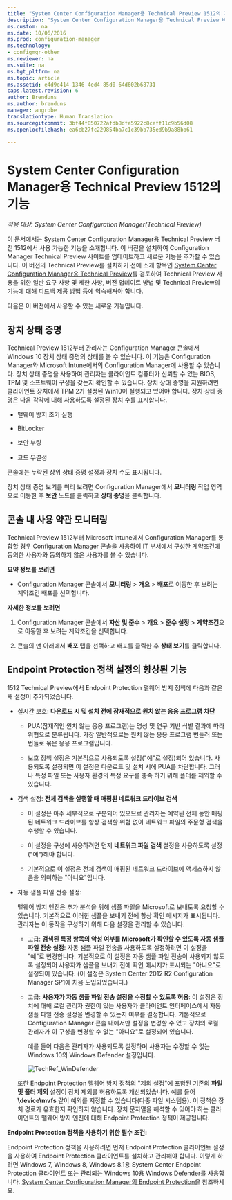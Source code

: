 ```yaml
---
title: "System Center Configuration Manager용 Technical Preview 1512의 기능 | Microsoft 문서"
description: "System Center Configuration Manager용 Technical Preview 버전 1512에서 사용 가능한 기능에 대해 알아봅니다."
ms.custom: na
ms.date: 10/06/2016
ms.prod: configuration-manager
ms.technology:
- configmgr-other
ms.reviewer: na
ms.suite: na
ms.tgt_pltfrm: na
ms.topic: article
ms.assetid: e4d9e414-1346-4ed4-85d0-64d602b68731
caps.latest.revision: 6
author: Brenduns
ms.author: brenduns
manager: angrobe
translationtype: Human Translation
ms.sourcegitcommit: 3bf44f850722afdb8dfe5922c8ceff11c9b56d08
ms.openlocfilehash: ea6cb27fc229854ba7c1c39bb735ed9b9a88bb61

---
```

# <a name="capabilities-in-technical-preview-1512-for-system-center-configuration-manager"></a>System Center Configuration Manager용 Technical Preview 1512의 기능

*적용 대상: System Center Configuration Manager(Technical Preview)*

이 문서에서는 System Center Configuration Manager용 Technical Preview 버전 1512에서 사용 가능한 기능을 소개합니다. 이 버전을 설치하여 Configuration Manager Technical Preview 사이트를 업데이트하고 새로운 기능을 추가할 수 있습니다. 이 버전의 Technical Preview를 설치하기 전에 소개 항목인 [System Center Configuration Manager용 Technical Preview](technical-preview.md)를 검토하여 Technical Preview 사용을 위한 일반 요구 사항 및 제한 사항, 버전 업데이트 방법 및 Technical Preview의 기능에 대해 피드백 제공 방법 등에 익숙해져야 합니다.  

 다음은 이 버전에서 사용할 수 있는 새로운 기능입니다.  

##  <a name="a-namebkmkdevicehealtha-device-health-attestation"></a><a name="bkmk_devicehealth"></a> 장치 상태 증명  
 Technical  Preview 1512부터 관리자는 Configuration Manager 콘솔에서 Windows 10 장치 상태 증명의 상태를 볼 수 있습니다.  이 기능은 Configuration Manager와 Microsoft Intune에서의 Configuration Manager에 사용할 수 있습니다. 장치 상태 증명을 사용하여 관리자는 클라이언트 컴퓨터가 신뢰할 수 있는 BIOS, TPM 및 소프트웨어 구성을 갖는지 확인할 수 있습니다. 장치 상태 증명을 지원하려면 클라이언트 장치에서 TPM 2가 설정된 Win10이 실행되고 있어야 합니다. 장치 상태 증명은 다음 각각에 대해 사용하도록 설정된 장치 수를 표시합니다.  

-   맬웨어 방지 조기 실행  

-   BitLocker  

-   보안 부팅  

-   코드 무결성  

콘솔에는 누락된 상위 상태 증명 설정과 장치 수도 표시됩니다.  

장치 상태 증명 보기를 미리 보려면 Configuration Manager에서 **모니터링** 작업 영역으로 이동한 후 **보안** 노드를 클릭하고 **상태 증명**을 클릭합니다.  

##  <a name="a-namebkmkviewtermsa-in-console-monitoring-for-terms-and-conditions"></a><a name="bkmk_viewterms"></a> 콘솔 내 사용 약관 모니터링  
Technical  Preview 1512부터 Microsoft Intune에서 Configuration Manager를 통합할 경우 Configuration Manager 콘솔을 사용하여 IT 부서에서 구성한 계약조건에 동의한 사용자와 동의하지 않은 사용자를 볼 수 있습니다.  

**요약 정보를 보려면**  

-   Configuration Manager 콘솔에서 **모니터링** > **개요** > **배포**로 이동한 후 보려는 계약조건 배포를 선택합니다.  

**자세한 정보를 보려면**  

1.  Configuration Manager 콘솔에서 **자산 및 준수** > **개요** > **준수 설정** > **계약조건**으로 이동한 후 보려는 계약조건을 선택합니다.  

2.  콘솔의 맨 아래에서 **배포** 탭을 선택하고 배포를 클릭한 후 **상태 보기**를 클릭합니다.  

##  <a name="a-namebkmkeppolicya-improvements-to-endpoint-protection-policy-settings"></a><a name="bkmk_EPpolicy"></a> Endpoint Protection 정책 설정의 향상된 기능  
1512 Technical Preview에서 Endpoint Protection 맬웨어 방지 정책에 다음과 같은 새 설정이 추가되었습니다.  

-   실시간 보호: **다운로드 시 및 설치 전에 잠재적으로 원치 않는 응용 프로그램 차단**  

    -   PUA(잠재적인 원치 않는 응용 프로그램)는 명성 및 연구 기반 식별 결과에 따라 위협으로 분류됩니다. 가장 일반적으로는 원치 않는 응용 프로그램 번들러 또는 번들로 묶은 응용 프로그램입니다.  

    -   보호 정책 설정은 기본적으로 사용되도록 설정("예"로 설정)되어 있습니다. 사용되도록 설정되면 이 설정은 다운로드 및 설치 시에 PUA를 차단합니다. 그러나 특정 파일 또는 사용자 환경의 특정 요구를 충족 하기 위해 폴더를 제외할 수 있습니다.  

-   검색 설정: **전체 검색을 실행할 때 매핑된 네트워크 드라이브 검색**  

    -   이 설정은 아주 세부적으로 구분되어 있으므로 관리자는 예약된 전체 동안 매핑된 네트워크 드라이브를 항상 검색할 위험 없이 네트워크 파일의 주문형 검색을 수행할 수 있습니다.  

    -   이 설정을 구성에 사용하려면 먼저 **네트워크 파일 검색** 설정을 사용하도록 설정("예")해야 합니다.  

    -   기본적으로 이 설정은 전체 검색이 매핑된 네트워크 드라이브에 액세스하지 않음을 의미하는 "아니요"입니다.  

-   자동 샘플 파일 전송 설정:  

     맬웨어 방지 엔진은 추가 분석을 위해 샘플 파일을 Microsoft로 보내도록 요청할 수 있습니다. 기본적으로 이러한 샘플을 보내기 전에 항상 확인 메시지가 표시됩니다. 관리자는 이 동작을 구성하기 위해 다음 설정을 관리할 수 있습니다.  

    -   고급: **검색된 특정 항목의 악성 여부를 Microsoft가 확인할 수 있도록 자동 샘플 파일 전송 설정**: 자동 샘플 파일 전송을 사용하도록 설정하려면 이 설정을 "예"로 변경합니다. 기본적으로 이 설정은 자동 샘플 파일 전송이 사용되지 않도록 설정되어 사용자가 샘플을 보내기 전에 확인 메시지가 표시되는 "아니요"로 설정되어 있습니다.   (이 설정은 System Center 2012 R2 Configuration Manager SP1에 처음 도입되었습니다.)  

    -   고급: **사용자가 자동 샘플 파일 전송 설정을 수정할 수 있도록 허용**: 이 설정은 장치에 대해 로컬 관리자 권한이 있는 사용자가 클라이언트 인터페이스에서 자동 샘플 파일 전송 설정을 변경할 수 있는지 여부를 결정합니다. 기본적으로 Configuration Manager 콘솔 내에서만 설정을 변경할 수 있고 장치의 로컬 관리자가 이 구성을 변경할 수 없는 "아니요"로 설정되어 있습니다.  

         예를 들어 다음은 관리자가 사용되도록 설정하며 사용자는 수정할 수 없는 Windows 10의 Windows Defender 설정입니다.  

         ![TechRef&#95;WinDefender](../../core/get-started/media/TechRef_WinDefender.png "TechRef_WinDefender")  

    또한 Endpoint Protection 맬웨어 방지 정책의 "제외 설정"에 포함된 기존의 **파일 및 폴더 제외** 설정이 장치 제외를 허용하도록 개선되었습니다. 예를 들어 **\device\mvfs** 같이 예외를 지정할 수 있습니다(다중 파일 시스템용). 이 정책은 장치 경로가 유효한지 확인하지 않습니다. 장치 문자열을 해석할 수 있어야 하는 클라이언트의 맬웨어 방지 엔진에 대해 Endpoint Protection 정책이 제공됩니다.  

**Endpoint Protection 정책을 사용하기 위한 필수 조건:**  

Endpoint Protection 정책을 사용하려면 먼저 Endpoint Protection 클라이언트 설정을 사용하여 Endpoint Protection 클라이언트를 설치하고 관리해야 합니다. 이렇게 하려면 Windows 7, Windows 8, Windows 8.1용 System Center Endpoint Protection 클라이언트 또는 관리되는 Windows 10용 Windows Defender를 사용합니다. [System Center Configuration Manager의 Endpoint Protection](../../protect/deploy-use/endpoint-protection.md)을 참조하세요.  



<!--HONumber=Dec16_HO3-->


